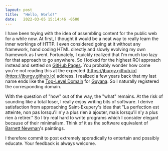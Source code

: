 ```yaml
---
layout: post
title:  "Hello, World!"
date:   2022-03-05 15:14:46 -0500
---
```

I have been toying with the idea of assembling content for the public web for a while now.  At first, I thought it would be a neat way
to really learn the inner workings of HTTP.  I even considered going at it without any framework, hand coding HTML directly and slowly
evolving my own framework as I went.  Fortunately, I quickly realized that I'm much too lazy for that approach to go anywhere.  So I looked
for the highest ROI approach instead and settled on [GitHub Pages](https://pages.github.com).  You probably wonder how come you're not reading
this at the expected [https://jburgy.github.io](https://jburgy.github.io) address.  I realized a few years back that my last name ends like
the [Top-Level Domain](https://en.wikipedia.org/wiki/Country_code_top-level_domain) for [Guyana](https://en.wikipedia.org/wiki/.gy).  So I
naturally registered the corresponding domain.

With the question of "how" out of the way, the "what" remains.  At the risk of sounding like a total loser, I really enjoy writing bits of
software.  I derive satisfaction from approaching Saint-Exupery's idea that "La perfection est atteinte, non pas lorsqu'il n'y a plus rien à
ajouter, mais lorsqu'il n'y a plus rien à retirer."  So I try real hard to write programs which I consider elegant because of their minimalism.
Think of it as the software equivalent of [Barnett Newman](https://en.wikipedia.org/wiki/Barnett_Newman)'s paintings.

I therefore commit to post extremely sporadically to entertain and possibly educate.  Your feedback is always welcome.
